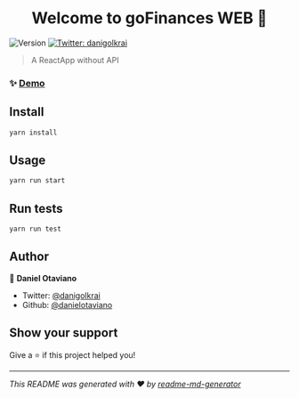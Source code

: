 <h1 align="center">Welcome to goFinances WEB  👋</h1>
<p>
  <img alt="Version" src="https://img.shields.io/badge/version-0.1.0-blue.svg?cacheSeconds=2592000" />
  <a href="https://twitter.com/danigolkrai" target="_blank">
    <img alt="Twitter: danigolkrai" src="https://img.shields.io/twitter/follow/danigolkrai.svg?style=social" />
  </a>
</p>

> A ReactApp without API

### ✨ [Demo](https://go-finances-web.vercel.app)

## Install

```sh
yarn install
```

## Usage

```sh
yarn run start
```

## Run tests

```sh
yarn run test
```

## Author

👤 **Daniel Otaviano**

* Twitter: [@danigolkrai](https://twitter.com/danigolkrai)
* Github: [@danielotaviano](https://github.com/danielotaviano)

## Show your support

Give a ⭐️ if this project helped you!

***
_This README was generated with ❤️ by [readme-md-generator](https://github.com/kefranabg/readme-md-generator)_
